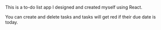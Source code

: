 This is a to-do list app I designed and created myself using React.

You can create and delete tasks and tasks will get red if their due date is today.
